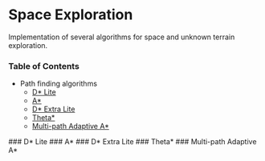 # Space Exploration
Implementation of several algorithms for space and unknown terrain exploration.

### Table of Contents
- Path finding algorithms
  - [D* Lite](#dlite) 
  - [A*](#a) 
  - [D* Extra Lite](#dextralite) 
  - [Theta*](#theta) 
  - [Multi-path Adaptive A*](#multi-path-a) 

<a name="dlite"/>
### D* Lite

<a name="a"/>
### A*

<a name="dextralite"/>
### D* Extra Lite

<a name="theta"/>
### Theta*

<a name="multi-path-a"/>
### Multi-path Adaptive A*

